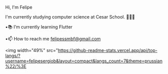 Hi, I'm Felipe

I'm currently studying computer science at Cesar School. 👨🏻‍💻

•📚 I’m currently learning Flutter

•📫 How to reach me felipessmbf@gmail.com

<img width="49%" src="https://github-readme-stats.vercel.app/api/top-langs/?username=felipesergiob&layout=compact&langs_count=7&theme=prussian%22/%3E



